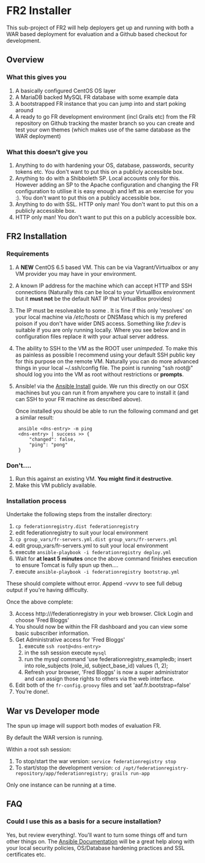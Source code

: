 # FR2 Installer
This sub-project of FR2 will help deployers get up and running with both a WAR based deployment for evaluation and a Github based checkout for development.

## Overview

### What this gives you
1. A basically configured CentOS OS layer
2. A MariaDB backed MySQL FR database with some example data
3. A bootstrapped FR instance that you can jump into and start poking around
4. A ready to go FR development environment (incl Grails etc) from the FR repository on Github tracking the master branch so you can create and test your own themes (which makes use of the same database as the WAR deployment)

### What this doesn't give you
1. Anything to do with hardening your OS, database, passwords, security tokens etc. You don't want to put this on a publicly accessible box.
1. Anything to do with a Shibboleth SP. Local accounts only for this. However adding an SP to the Apache configuration and changing the FR configuration to utilise it is easy enough and left as an exercise for you :). You don't want to put this on a publicly accessible box.
2. Anything to do with SSL. HTTP only man! You don't want to put this on a publicly accessible box.
3. HTTP only man! You don't want to put this on a publicly accessible box.

## FR2 Installation

### Requirements
1. A **NEW** CentOS 6.5 based VM. This can be via Vagrant/Virtualbox or any VM provider you may have in your environment.
1. A known IP address for the machine which can accept HTTP and SSH connections (Naturally this can be local to your VirtualBox environment but it **must not** be the default NAT IP that VirtualBox provides)
1. The IP must be resolveable to some **<dns-entry>**. It is fine if this only 'resolves' on your local machine via */etc/hosts* or DNSMasq which is my prefered poison if you don't have wider DNS access. Something like *fr.dev* is suitable if you are only running locally. Where you see **<dns-entry>** below and in configuration files replace it with your actual server address.
1. The ability to SSH to the VM as the ROOT user *unimpeded*. To make this as painless as possible I recommend using your default SSH public key for this purpose on the remote VM. Naturally you can do more advanced things in your local ~/.ssh/config file. The point is running "ssh root@<dns-entry>" should log you into the VM as root without restrictions or **prompts**.
1. Ansible! via the [Ansible Install](http://docs.ansible.com/intro_installation.html) guide. We run this directly on our OSX machines but you can run it from anywhere you care to install it (and can SSH to your FR machine as described above).

   Once installed you should be able to run the following command and get a similar result:
   
        ansible <dns-entry> -m ping
		<dns-entry> | success >> {
		    "changed": false, 
		    "ping": "pong"
		}


### Don't....
1. Run this against an existing VM. **You might find it destructive**.
1. Make this VM publicly available.

### Installation process
Undertake the following steps from the installer directory:

1. `cp federationregistry.dist federationregistry`
2. edit federationregistry to suit your local environment
1. `cp group_vars/fr-servers.yml.dist group_vars/fr-servers.yml`
2. edit group_vars/fr-servers.yml to suit your local environment
1. execute `ansible-playbook -i federationregistry deploy.yml`
2. Wait for **at least 5 minutes** once the above command finishes execution to ensure Tomcat is fully spun up then....
2. execute `ansible-playbook -i federationregistry bootstrap.yml`

These should complete without error. Append -vvvv to see full debug output if you're having difficulty.

Once the above complete:

3. Access http://<dns-entry>/federationregistry in your web browser. Click Login and choose 'Fred Bloggs'
4. You should now be within the FR dashboard and you can view some basic subscriber information.
5. Get Administrative access for 'Fred Bloggs'
	1. execute `ssh root@<dns-entry>`
	2. in the ssh session execute `mysql` 
	3. run the mysql command 'use federationregistry_exampledb; insert into role_subjects (role_id, subject_base_id) values (1, 2);
	4. Refresh your browser, 'Fred Bloggs' is now a super administrator and can assign those rights to others via the web interface.
6. Edit both of the `fr-config.groovy` files and set 'aaf.fr.bootstrap=false'
6. You're done!.

## War vs Developer mode
The spun up image will support both modes of evaluation FR.

By default the WAR version is running.

Within a root ssh session:

1. To stop/start the war version: `service federationregistry stop`
1. To start/stop the development version: `cd /opt/federationregistry-repository/app/federationregistry; grails run-app`

Only one instance can be running at a time.

## FAQ

### Could I use this as a basis for a secure installation?
Yes, but review everything!. You'll want to turn some things off and turn other things on. The [Ansible Documentation](http://docs.ansible.com/) will be a great help along with your local security policies, OS/Database hardening practices and SSL certificates etc.